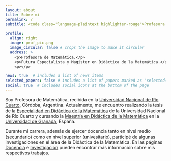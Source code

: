 ```yaml
---
layout: about
title: Sobre mi
permalink: /
subtitle: <code class="language-plaintext highlighter-rouge">Profesora de Matemática</code>

profile:
  align: right
  image: prof_pic.png
  image_circular: false # crops the image to make it circular
  address: >
    <p>Profesora de Matemática.</p>
    <p>Futura Especialista y Magister en Didáctica de la Matemática.</p>
    <p></p>

news: true  # includes a list of news items
selected_papers: false # includes a list of papers marked as "selected={true}"
social: true  # includes social icons at the bottom of the page
---
```


Soy Profesora de Matemática, recibida en la [Universidad Nacional de Río Cuarto](https://www.unrc.edu.ar/), Córdoba, Argentina. Actualmente, me encuentro realizando la tesis de la [Especialidad en Didáctica de la Matemática](https://www.exa.unrc.edu.ar/especializacion-en-didactica-de-la-matematica/) de la Universidad Nacional de Río Cuarto y cursando la [Maestría en Didáctica de la Matemática](https://www.ugr.es/estudiantes/master-doctorados/master-universitario-didactica-matematica-1) en la [Universidad de Granada](https://www.ugr.es/), España.

Durante mi carrera, además de ejercer docencia tanto en nivel medio (secundario) como en nivel superior (univesitario), participé de algunas investigaciones en el área de la Didáctica de la Matemática. En las páginas [Docencia](/teaching/) e [Investigación](/research/) pueden encontrar más información sobre mis respectivos trabajos.
